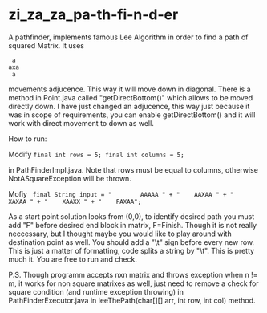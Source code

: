 zi_za_za_pa-th-fi-n-d-er
========================

A pathfinder, implements famous Lee Algorithm in order to find a path of squared Matrix. It uses 

     a 
    axa   
     a   

movements adjucence. This way it will move down in diagonal. There is a method in Point.java called "getDirectBottom()" which allows to be moved directly down. I have just changed an adjucence, this way just because it was in scope of requirements, you can enable getDirectBottom() and it will work with direct movement to down as well.
     

How to run:

Modify            ``` final int rows = 5;
		      final int columns = 5; 
		  ```

in PathFinderImpl.java. Note that rows must be equal to columns, otherwise NotASquareException will be thrown.
		   
Mofiy                           ``` final String input = "        AAAAA " +
							 "	  AAXAA " +
							 "	  XAXAA " +
							 "	  XAAXX " +
							 "	  FAXAA";```  
							 
 As a start point solution looks  from (0,0), to identify desired path you must add "F" before desired end block in matrix, F=Finish. Though it is not really neccessary, but I thought maybe you would like to play around with destination point as well.
 You should add a "\t" sign before every new row. This is just a matter of formatting, code splits a string by "\t". This is pretty much it. You are free to run and check.
 
P.S. Though programm accepts nxn matrix and throws exception when n != m, it works for non square matrixes as well, just need to remove a check for square condition (and runtime exception throwing) in PathFinderExecutor.java in leeThePath(char[][] arr, int row, int col) method.
							
     
